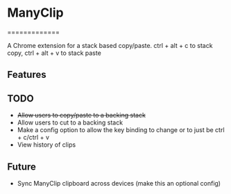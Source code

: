 # ManyClip
=============

A Chrome extension for a stack based copy/paste. ctrl + alt + c to stack copy, ctrl + alt + v to stack paste

## Features

## TODO

- ~~Allow users to copy/paste to a backing stack~~
- Allow users to cut to a backing stack
- Make a config option to allow the key binding to change or to just be ctrl + c/ctrl + v
- View history of clips

## Future

- Sync ManyClip clipboard across devices (make this an optional config)
